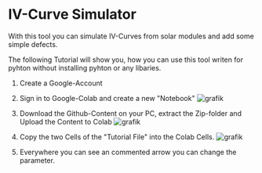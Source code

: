 # IV-Curve Simulator




With this tool you can simulate IV-Curves from solar modules and add some simple defects.

The following Tutorial will show you, how you can use this tool writen for pyhton without installing pyhton or any libaries.

1. Create a Google-Account
2. Sign in to Google-Colab and create a new "Notebook"
   ![grafik](https://github.com/user-attachments/assets/c2b164fe-f3a3-4079-821b-9fc613dcdb6c)
3. Download the Github-Content on your PC, extract the Zip-folder and Upload the Content to Colab
   ![grafik](https://github.com/user-attachments/assets/1fa14e6b-b89a-410e-a79c-2ae5b4584476)
4. Copy the two Cells of the "Tutorial File" into the Colab Cells.
   ![grafik](https://github.com/user-attachments/assets/aa07568e-dc3b-41cd-9ae9-2424c11af4d1)

5. Everywhere you can see an commented arrow you can change the parameter.


   
